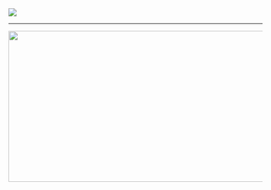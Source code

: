 <a href="https://github.com/anuraghazra/github-readme-stats">
  <img align="center" src="https://github-readme-stats.vercel.app/api?username=ddol9" />
</a>

----
<a href="https://github.com/devxb/gitanimals">
<img
  src="https://render.gitanimals.org/farms/ddol9"
  width="600"
  height="300"
/>
</a>
